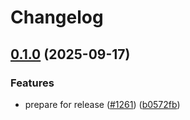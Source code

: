 # Changelog

## [0.1.0](https://github.com/Altinn/altinn-authorization-tmp/compare/Altinn.Authorization.ABAC-v0.0.8...Altinn.Authorization.ABAC-v0.1.0) (2025-09-17)


### Features

* prepare for release ([#1261](https://github.com/Altinn/altinn-authorization-tmp/issues/1261)) ([b0572fb](https://github.com/Altinn/altinn-authorization-tmp/commit/b0572fb4841112cea44511932204475f6ab20824))
